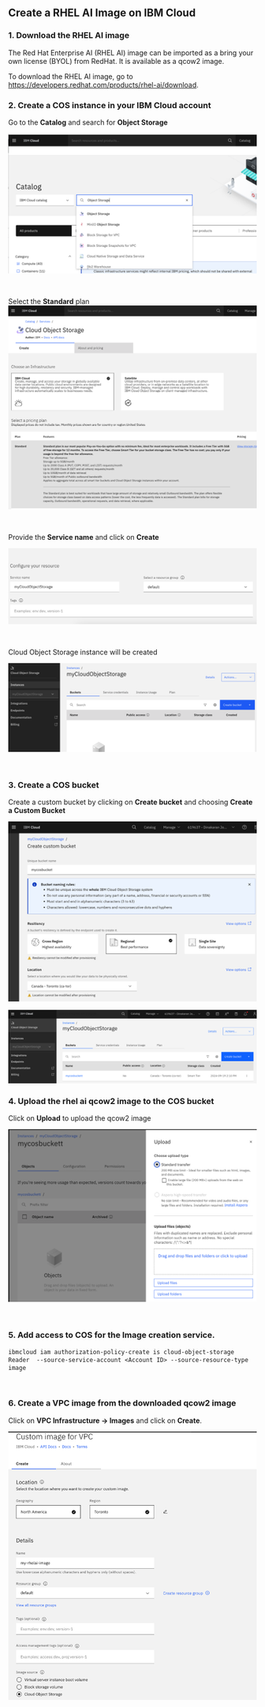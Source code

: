 ## Create a RHEL AI Image on IBM Cloud

### 1. Download the RHEL AI image

The Red Hat Enterprise AI (RHEL AI) image can be imported as a bring your own license (BYOL) from RedHat. It is available as a qcow2 image.

To download the RHEL AI image, go to https://developers.redhat.com/products/rhel-ai/download. 


### 2. Create a COS instance in your IBM Cloud account

Go to the **Catalog** and search for **Object Storage**

![searchObjectStorage](images/searchObjectStorage.png)

<p>&nbsp;</p>

Select the **Standard** plan
![selectCOSPlan](images/selectCOSPlan.png)

<p>&nbsp;</p>

Provide the **Service name** and click on **Create**

![configureCOS](images/configureCOS.png)


<p>&nbsp;</p>

Cloud Object Storage instance will be created

![provisionedCOS](images/provisionedCOS.png)


<p>&nbsp;</p>



### 3. Create a COS bucket

Create a custom bucket by clicking on **Create bucket** and choosing **Create a Custom Bucket**

![createCOSBucket](images/createCOSBucket.png)

![cosBucketCreated](images/cosBucketCreated.png)



### 4. Upload the rhel ai qcow2 image to the COS bucket

Click on **Upload** to upload the qcow2 image

![uploadqcow2](images/uploadqcow2.png)

<p>&nbsp;</p>

### 5. Add access to COS for the Image creation service. 

```
ibmcloud iam authorization-policy-create is cloud-object-storage Reader  --source-service-account <Account ID> --source-resource-type image
```

<p>&nbsp;</p>

### 6. Create a VPC image from the downloaded qcow2 image

Click on **VPC Infrastructure -> Images**  and click on **Create**.

![createRHELAIImage](images/createRHELAIImage.png)


